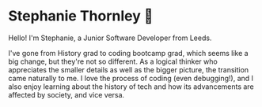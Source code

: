 # Stephanie Thornley 🙂

Hello! I'm Stephanie, a Junior Software Developer from Leeds.

I've gone from History grad to coding bootcamp grad, which seems like a big change, but they're not so different. As a logical thinker who appreciates the smaller details as well as the bigger picture, the transition came naturally to me. I love the process of coding (even debugging!), and I also enjoy learning about the history of tech and how its advancements are affected by society, and vice versa.
